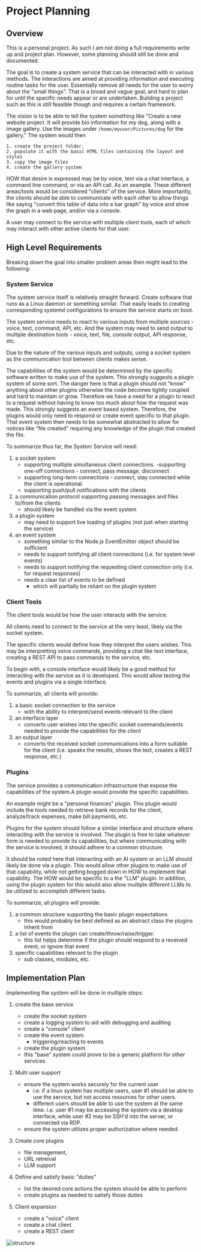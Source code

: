 # Project Planning

## Overview

This is a personal project.  As such I am not doing a full requirements write up and project plan.  However, some planning should still be done and documented.

The goal is to create a system service that can be interacted with in various methods.  The interactions are aimed at providing information and executing routine tasks for the user.  Essentially remove all needs for the user to worry about the "small things".  That is a broad and vague goal, and hard to plan for until the specific needs appear or are undertaken.  Building a project such as this is still feasible though and requires a certain framework.

The vision is to be able to tell the system something like "Create a new website project. It will provide bio information for my dog, along with a image gallery.  Use the images under `/home/myuser/Pictures/dog` for the gallery."  The system would then 

    1. create the project folder, 
    2. populate it with the basic HTML files containing the layout and styles
    3. copy the image files
    4. create the gallery system

HOW that desire is expressed may be by voice, text via a chat interface, a command line command, or via an API call.  As an example.  These different areas/tools would be considered "clients" of the service.  More importantly, the clients should be able to communicate with each other to allow things like saying "convert this table of data into a bar graph" by voice and show the graph in a web page, and/or via a console.

A user may connect to the service with multiple client tools, each of which may interact with other active clients for that user.

## High Level Requirements

Breaking down the goal into smaller problem areas then might lead to the following:

### System Service

The system service itself is relatively straight forward.  Create software that runs as a Linux daemon or something similar.  That easily leads to creating corresponding systemd configurations to ensure the service starts on boot.

The system service needs to react to various inputs from multiple sources - voice, text, command, API, etc.  And the system may need to send output to multiple destination tools - voice, text, file, console output, API response, etc.  

Due to the nature of the various inputs and outputs, using a socket system as the communication tool between clients makes sense.  

The capabilities of the system would be determined by the specific software written to make use of the system.  This strongly suggests a plugin system of some sort.  The danger here is that a plugin should not "know" anything about other plugins otherwise the code becomes tightly coupled and hard to maintain or grow.  Therefore we have a need for a plugin to react to a request without having to know too much about how the request was made.  This strongly suggests an event based system.  Therefore, the plugins would only need to respond or create event specific to that plugin.  That event system then needs to be somewhat abstracted to allow for notices like "file created" requiring any knowledge of the plugin that created the file.

To summarize thus far, the System Service will need:

1. a socket system 
    - supporting multiple simultaneous client connections.
    -supporting one-off connections - connect, pass message, disconnect
    - supporting long-term connections - connect, stay connected while the client is operational.
    - supporting push/pull notifications with the clients
1. a communication protocol supporting passing messages and files to/from the clients
    - should likely be handled via the event system
1. a plugin system
    - may need to support live loading of plugins (not just when starting the service)
1. an event system
    - something similar to the Node.js EventEmitter object should be sufficient
    - needs to support notifying all client connections (i.e. for system level events)
    - needs to support notifying the requesting client connection only (i.e. for request responses)
    - needs a clear list of events to be defined
        - which will partially be reliant on the plugin system

### Client Tools

The client tools would be how the user interacts with the service.

All clients need to connect to the service at the very least, likely via the socket system.

The specific clients would define how they interpret the users wishes.  This may be interpretting voice commands, providing a chat like text interface, creating a REST API to pass commands to the service, etc.

To begin with, a console interface would likely be a good method for interacting with the service as it is developed.  This would allow testing the events and plugins via a single interface.

To summarize, all clients will provide:

1. a basic socket connection to the service
    - with the ability to interpret/send events relevant to the client
1. an interface layer
    - converts user wishes into the specific socket commands/events needed to provide the capabilities for the client
1. an output layer
    - converts the received socket communications into a form suitable for the client (i.e. speaks the results, shows the text, creates a REST response, etc.)

### Plugins

The service provides a communication infrastructure that expose the capabilities of the system.A plugin would provide the specific capabilities.

An example might be a "personal finances" plugin.  This plugin would include the tools needed to retrieve bank records for the client, analyze/track expenses, make bill payments, etc.

Plugins for the system should follow a similar interface and structure where interacting with the service is involved.  The plugin is free to take whatever form is needed to provide its capabilities, but where communicating with the service is involved, it should adhere to a common structure.

It should be noted here that interacting with an AI system or an LLM should likely be done via a plugin.  This would allow other plugins to make use of that capability, while not getting bogged down in HOW to implement that capability.  The HOW would be specific to a the "LLM" plugin.  In addition, using the plugin system for this would also allow multiple different LLMs to be utilized to accomplish different tasks.

To summarize, all plugins will provide:

1. a common structure supporting the basic plugin expectations
    - this would probably be best defined as an abstract class the plugins inherit from
1. a list of events the plugin can create/throw/raise/trigger.
    - this list helps determine if the plugin should respond to a received event, or ignore that event
1. specific capabilities relevant to the plugin
    - sub classes, modules, etc.



## Implementation Plan

Implementing the system will be done in multiple steps:

1. create the base service
    - create the socket system
    - create a logging system to aid with debugging and auditing
    - create a "console" client
    - create the event system
        - triggering/reacting to events
    - create the plugin system
    - this "base" system could prove to be a generic platform for other services

1. Multi user support
    - ensure the system works securely for the current user
        - i.e. if a linux system has multiple users, user #1 should be able to use the service, but not access resources for other users.
        - different users should be able to use the system at the same time.  i.e. user #1 may be accessing the system via a desktop interface, while user #2 may be SSH'd into the server, or connected via RDP.
    - ensure the system utilizes proper authorization where needed

1. Create core plugins
    - file management,
    - URL retreival
    - LLM support

1. Define and satisfy basic "duties"
    - list the desired core actions the system should be able to perform
    - create plugins as needed to satisfy those duties

1. Client expansion
    - create a "voice" client
    - create a chat client
    - create a REST client

![structure](structure.svg)